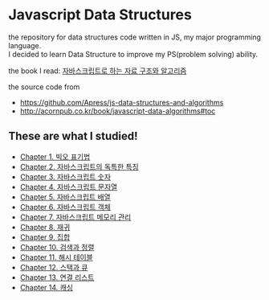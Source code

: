 # Javascript Data Structures

the repository for data structures code written in JS, my major programming language.  
I decided to learn Data Structure to improve my PS(problem solving) ability.

the book I read: [자바스크립트로 하는 자료 구조와 알고리즘](http://acornpub.co.kr/book/javascript-data-algorithms#toc)

the source code from

- https://github.com/Apress/js-data-structures-and-algorithms
- http://acornpub.co.kr/book/javascript-data-algorithms#toc

## These are what I studied!
- [Chapter 1. 빅오 표기법](https://github.com/Sonwanseo/JS-Data-Structure/tree/master/Chapter%201)
- [Chapter 2. 자바스크립트의 독특한 특징](https://github.com/Sonwanseo/JS-Data-Structure/tree/master/Chapter%202)
- [Chapter 3. 자바스크립트 숫자](https://github.com/Sonwanseo/JS-Data-Structure/tree/master/Chapter%203)
- [Chapter 4. 자바스크립트 문자열](https://github.com/Sonwanseo/JS-Data-Structure/tree/master/Chapter%204)
- [Chapter 5. 자바스크립트 배열](https://github.com/Sonwanseo/JS-Data-Structure/tree/master/Chapter%205)
- [Chapter 6. 자바스크립트 객체](https://github.com/Sonwanseo/JS-Data-Structure/tree/master/Chapter%206)
- [Chapter 7. 자바스크립트 메모리 관리](https://github.com/Sonwanseo/JS-Data-Structure/tree/master/Chapter%207)
- [Chapter 8. 재귀](https://github.com/Sonwanseo/JS-Data-Structure/tree/master/Chapter%208)
- [Chapter 9. 집합](https://github.com/Sonwanseo/JS-Data-Structure/tree/master/Chapter%209)
- [Chapter 10. 검색과 정렬](https://github.com/Sonwanseo/JS-Data-Structure/tree/master/Chapter%2010)
- [Chapter 11. 해시 테이블](https://github.com/Sonwanseo/JS-Data-Structure/tree/master/Chapter%2011)
- [Chapter 12. 스택과 큐](https://github.com/Sonwanseo/JS-Data-Structure/tree/master/Chapter%2012)
- [Chapter 13. 연결 리스트](https://github.com/Sonwanseo/JS-Data-Structure/tree/master/Chapter%2013)
- [Chapter 14. 캐싱](https://github.com/Sonwanseo/JS-Data-Structure/tree/master/Chapter%2014)
